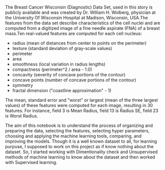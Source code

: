 The Breast Cancer Wisconsin (Diagnostic) Data Set, used in this story is publicly available and was created by Dr. William H. Wolberg, physician at the University Of Wisconsin Hospital at Madison, Wisconsin, USA.The features from the data set describe characteristics of the cell nuclei and are computed from a digitized image of a fine needle aspirate (FNA) of a breast mass.Ten real-valued features are computed for each cell nucleus:

* radius (mean of distances from center to points on the perimeter)
* texture (standard deviation of gray-scale values)
* perimeter
* area
* smoothness (local variation in radius lengths)
* compactness (perimeter^2 / area - 1.0)
* concavity (severity of concave portions of the contour)
* concave points (number of concave portions of the contour)
* symmetry
* fractal dimension ("coastline approximation" - 1)
  
The mean, standard error and "worst" or largest (mean of the three largest values) of these features were computed for each image, resulting in 30 features. For instance, field 3 is Mean Radius, field 13 is Radius SE, field 23 is Worst Radius.


The aim of this notebook is  to understand the process of organizing and preparing the data, selecting the features, selecting hyper parameters, choosing and applying the machine learning tools, comparing, and improving the models. Though it is a well known dataset to all, for learning purpuse, I supposed to work on this project as if know nothing about the dataset. So, I started working with Dimentionality check and Unsupervised methods of machine learning to know about the dataset and then worked with Supervised learning.
